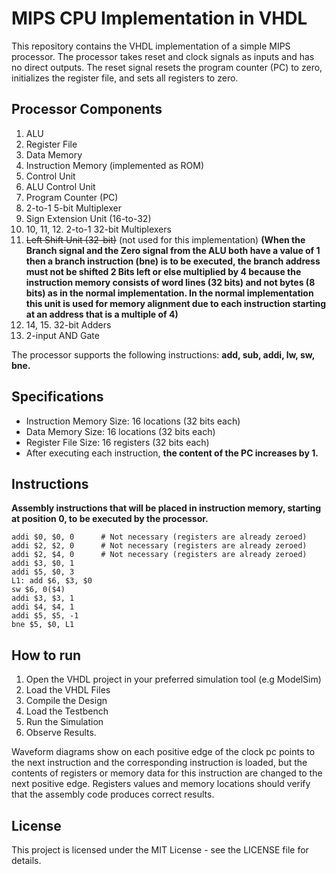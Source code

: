 # MIPS CPU Implementation in VHDL

This repository contains the VHDL implementation of a simple MIPS processor. The processor takes reset and clock signals as inputs and has no direct outputs. The reset signal resets the program counter (PC) to zero, initializes the register file, and sets all registers to zero.
## Processor Components
1. ALU
2. Register File
3. Data Memory
4. Instruction Memory (implemented as ROM)
5. Control Unit
6. ALU Control Unit
7. Program Counter (PC)
8. 2-to-1 5-bit Multiplexer
9. Sign Extension Unit (16-to-32)
10. 10, 11, 12. 2-to-1 32-bit Multiplexers
11. ~~Left Shift Unit (32-bit)~~ (not used for this implementation)
__(When the Branch signal and the Zero signal from the ALU both have a value of 1 then a branch instruction (bne) is to be executed, the branch address must not be shifted 2 Bits left or else multiplied by 4 because the instruction memory consists of word lines (32 bits) and not bytes (8 bits) as in the normal implementation. In the normal implementation this unit is used for memory alignment due to each instruction starting at an address that is a multiple of 4)__
13. 14, 15. 32-bit Adders
14. 2-input AND Gate
    
The processor supports the following instructions: **add, sub, addi, lw, sw, bne.**

## Specifications

- Instruction Memory Size: 16 locations (32 bits each)
- Data Memory Size: 16 locations (32 bits each)
- Register File Size: 16 registers (32 bits each)
- After executing each instruction, __the content of the PC increases by 1.__

## Instructions

__Assembly instructions that will be placed in instruction memory, starting at position 0, to be executed by the processor.__

```assembly
addi $0, $0, 0      # Not necessary (registers are already zeroed)
addi $2, $2, 0      # Not necessary (registers are already zeroed)
addi $2, $4, 0      # Not necessary (registers are already zeroed)
addi $3, $0, 1
addi $5, $0, 3
L1: add $6, $3, $0
sw $6, 0($4)
addi $3, $3, 1
addi $4, $4, 1
addi $5, $5, -1
bne $5, $0, L1
```
## How to run

1. Open the VHDL project in your preferred simulation tool (e.g ModelSim)
2. Load the VHDL Files
3. Compile the Design
4. Load the Testbench
5. Run the Simulation
6. Observe Results.
   
Waveform diagrams show on each positive edge of the clock pc points to the next instruction and the corresponding instruction is loaded, but the contents of registers or memory
data for this instruction are changed to the next positive edge.
Registers values and memory locations should verify that the assembly code produces correct results.

## License
This project is licensed under the MIT License - see the LICENSE file for details.




